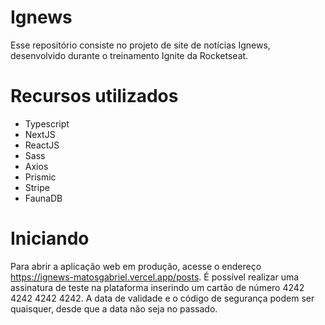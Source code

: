 # Ignews

Esse repositório consiste no projeto de site de notícias Ignews, desenvolvido durante o treinamento Ignite da Rocketseat.

# Recursos utilizados

- Typescript
- NextJS
- ReactJS
- Sass
- Axios
- Prismic
- Stripe
- FaunaDB

# Iniciando

Para abrir a aplicação web em produção, acesse o endereço https://ignews-matosgabriel.vercel.app/posts. É possível realizar uma assinatura de teste na plataforma inserindo um cartão de número 4242 4242 4242 4242. A data de validade e o código de segurança podem ser quaisquer, desde que a data não seja no passado.
